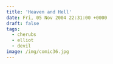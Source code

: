 ```yaml
---
title: 'Heaven and Hell'
date: Fri, 05 Nov 2004 22:31:00 +0000
draft: false
tags:
  - cherubs
  - elliot
  - devil
image: /img/comic36.jpg
---
```


